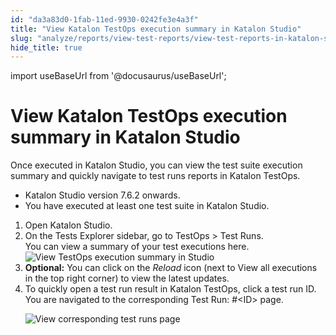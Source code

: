 ```yaml
---
id: "da3a83d0-1fab-11ed-9930-0242fe3e4a3f"
title: "View Katalon TestOps execution summary in Katalon Studio"
slug: "analyze/reports/view-test-reports/view-test-reports-in-katalon-studio/view-katalon-testops-execution-summary-in-katalon-studio"
hide_title: true
---
```

import useBaseUrl from '@docusaurus/useBaseUrl';


# <a id="task-7177" class="anchor_top_offset"/><a id="ariaid-title1" class="anchor_top_offset"/>View <span xmlns="http://www.w3.org/1999/xhtml" className="ph">Katalon TestOps</span>  execution summary in <span xmlns="http://www.w3.org/1999/xhtml" className="ph">Katalon Studio</span> 

<p xmlns="http://www.w3.org/1999/xhtml" className="shortdesc">Once executed in <span className="ph">Katalon Studio</span>, you can view the test suite execution summary and quickly navigate to test runs reports in <span className="ph">Katalon TestOps</span>.</p> 
<div xmlns="http://www.w3.org/1999/xhtml" className="section prereq p"><ul className="ul"><li className="li"><span className="ph">Katalon Studio</span> version 7.6.2 onwards.</li><li className="li">You have executed at least one test suite in <span className="ph">Katalon Studio</span>.</li></ul></div>
<ol xmlns="http://www.w3.org/1999/xhtml" className="ol steps"><li className="li step stepexpand"><span className="ph cmd">Open <span className="ph">Katalon Studio</span>.</span></li><li className="li step stepexpand"><span className="ph cmd">On the  <span className="ph uicontrol">Tests Explorer</span> sidebar, go to       <span className="ph uicontrol">TestOps</span> &gt; <span className="ph uicontrol">Test Runs</span>.</span><div className="itemgroup info">You can view a summary of your test executions here.</div><div className="itemgroup info"><img className="image" src={useBaseUrl("/c02d65b0-1fac-11ed-9930-0242fe3e4a3f.png")} alt="View TestOps execution summary in Studio" /></div></li><li className="li step stepexpand"><span className="ph cmd"><strong className="ph b">Optional:</strong> You can click on the <em className="ph i">Reload</em> icon (next to <span className="ph uicontrol">View         all executions</span> in the top right corner) to view the latest       updates.</span></li><li className="li step stepexpand"><span className="ph cmd">To quickly open a test run result in <span className="ph">Katalon TestOps</span>, click a test run ID.</span><div className="itemgroup stepresult">You are navigated to the corresponding <span className="ph uicontrol">Test Run: #&lt;ID&gt;</span> page.<p className="p"><img className="image" src={useBaseUrl("/b2508ca0-1fad-11ed-9930-0242fe3e4a3f.png")} alt="View corresponding test runs page" /></p></div></li></ol> 
